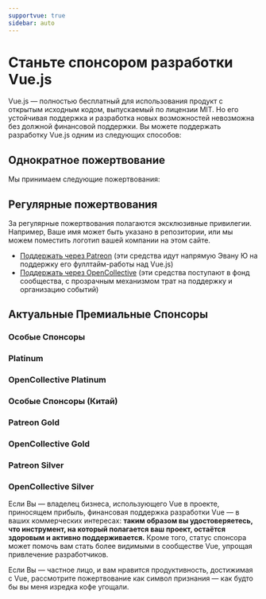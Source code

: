```yaml
---
supportvue: true
sidebar: auto
---
```


# Станьте спонсором разработки Vue.js

Vue.js — полностью бесплатный для использования продукт с открытым исходным кодом, выпускаемый по лицензии MIT.
Но его устойчивая поддержка и разработка новых возможностей невозможна без должной финансовой поддержки.
Вы можете поддержать разработку Vue.js одним из следующих способов:

## Однократное пожертвование

Мы принимаем следующие пожертвования:

<support-Coins />

## Регулярные пожертвования

За регулярные пожертвования полагаются эксклюзивные привилегии. Например, Ваше имя может быть указано в репозитории,
или мы можем поместить логотип вашей компании на этом сайте.

- [Поддержать через Patreon](https://www.patreon.com/evanyou) (эти средства идут напрямую Эвану Ю на поддержку его фуллтайм-работы над Vue.js)
- [Поддержать через OpenCollective](https://opencollective.com/vuejs) (эти средства поступают в фонд сообщества, с прозрачным механизмом трат на поддержку и организацию событий)

## Актуальные Премиальные Спонсоры

### Особые Спонсоры

<support-SponsorGroup group="special_sponsors" class="platinum" />

### Platinum

<support-SponsorGroup group="platinum_sponsors" class="platinum" />

### OpenCollective Platinum

<support-OpenCollectiveGroup group="platinum" />

### Особые Спонсоры (Китай)

<support-SponsorGroup group="platinum_sponsors_china" class="platinum" />

### Patreon Gold

<support-SponsorGroup group="gold_sponsors" class="patreon-sponsors sponsor-section" />

### OpenCollective Gold

<support-OpenCollectiveGroup group="gold" />

### Patreon Silver

<support-SponsorGroup group="silver_sponsors" class="patreon-sponsors sponsor-section" />

### OpenCollective Silver

<support-OpenCollectiveGroup group="silver" />

Если Вы — владелец бизнеса, использующего Vue в проекте, приносящем прибыль, финансовая поддержка разработки Vue — в ваших коммерческих интересах:
**таким образом вы удостоверяетесь, что инструмент, на который полагается ваш проект, остаётся здоровым и активно поддерживается.**
Кроме того, статус спонсора может помочь вам стать более видимыми в сообществе Vue, упрощая привлечение разработчиков.

Если Вы — частное лицо, и вам нравится продуктивность, достижимая с Vue, рассмотрите пожертвование как символ признания — как будто бы вы меня изредка кофе угощали.
